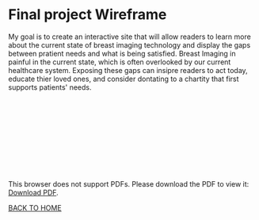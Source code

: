 # Final project Wireframe 

My goal is to create an interactive site that will allow readers to learn more about the current state of breast imaging technology and display the gaps between pratient needs and what is being satisfied.
Breast Imaging in painful in the current state, which is often overlooked by our current healthcare system. 
Exposing these gaps can insipre readers to act today, educate thier loved ones, and consider dontating to a chartity that first supports patients' needs. 


<object data="https://www.docdroid.net/pGSFWHF/wireframe.pdf" type="application/pdf" width="900px" height="700px">
    <embed src="https://www.docdroid.net/pGSFWHF/wireframe.pdf">
        <p>This browser does not support PDFs. Please download the PDF to view it: <a href="https://www.docdroid.net/pGSFWHF/wireframe.pdf">Download PDF</a>.</p>
    </embed>
</object>

[BACK TO HOME](/README.md)
